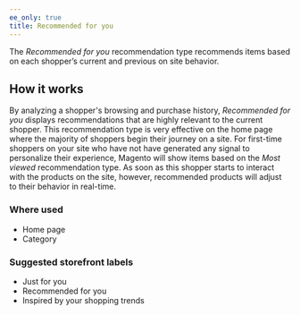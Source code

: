 ```yaml
---
ee_only: true
title: Recommended for you
---
```


The _Recommended for you_ recommendation type recommends items based on each shopper’s current and previous on site behavior.

## How it works

By analyzing a shopper's browsing and purchase history, _Recommended for you_ displays recommendations that are highly relevant to the current shopper. This recommendation type is very effective on the home page where the majority of shoppers begin their journey on a site. For first-time shoppers on your site who have not have generated any signal to personalize their experience, Magento will show items based on the _Most viewed_ recommendation type. As soon as this shopper starts to interact with the products on the site, however, recommended products will adjust to their behavior in real-time.

### Where used

-  Home page
-  Category

### Suggested storefront labels

-  Just for you
-  Recommended for you
-  Inspired by your shopping trends
